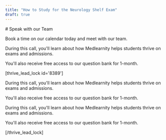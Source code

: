 ```yaml
---
title: "How to Study for the Neurology Shelf Exam"
draft: true
---
```


\# Speak with our Team

Book a time on our calendar today and meet with our team. 

During this call, you'll learn about how Medlearnity helps students thrive on exams and admissions.

You'll also receive free access to our question bank for 1-month.

\[thrive\_lead\_lock id='8389'\]

During this call, you'll learn about how Medlearnity helps students thrive on exams and admissions.

You'll also receive free access to our question bank for 1-month.

During this call, you'll learn about how Medlearnity helps students thrive on exams and admissions.

You'll also receive free access to our question bank for 1-month.

\[/thrive\_lead\_lock\]
